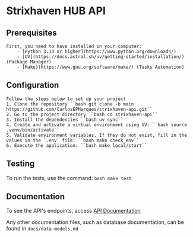 # Strixhaven HUB API

## Prerequisites

    First, you need to have installed in your computer:
        - [Python 3.13 or higher](https://www.python.org/downloads/)
        - [UV](https://docs.astral.sh/uv/getting-started/installation/) (Package Manager)
        - [Make](https://www.gnu.org/software/make/) (Tasks Automation)

## Configuration

    Follow the steps below to set up your project
    1. Clone the repository ``bash git clone -b main https://github.com/CarlosEPMarques/strixhaven-api.git``
    2. Go to the project directory ``bash cd strixhaven-api``
    3. Install the dependencies ``bash uv sync``
    4. Create and activate a virtual environment using UV: ``bash source .venv/bin/activate``
    5. Validate environment variables, If they do not exist, fill in the values in the `.env` file: ``bash make check_env``
    6. Execute the application: ``bash make local/start``

## Testing

To run the tests, use the command: ``bash make test``

## Documentation

To see the API's endpoints, access [API Documentation](http://localhost:8008/docs)

Any other documentation files, such as database documentation, can be found in `docs/data-models.md`
